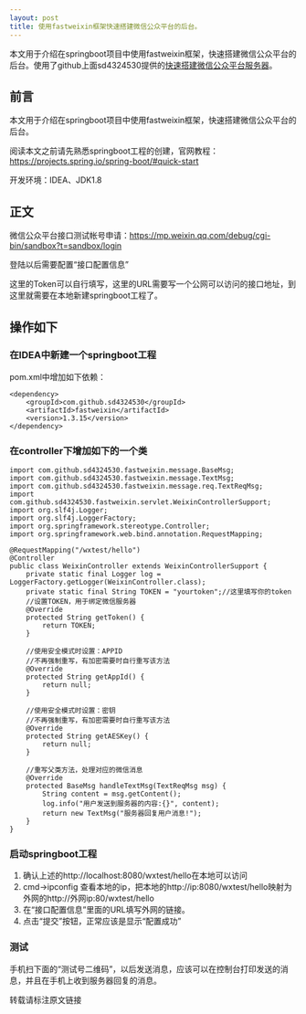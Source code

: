 ```yaml
---
layout: post
title: 使用fastweixin框架快速搭建微信公众平台的后台。
---
```


本文用于介绍在springboot项目中使用fastweixin框架，快速搭建微信公众平台的后台。使用了github上面sd4324530提供的[快速搭建微信公众平台服务器](https://github.com/sd4324530/fastweixin)。

## 前言
本文用于介绍在springboot项目中使用fastweixin框架，快速搭建微信公众平台的后台。

阅读本文之前请先熟悉springboot工程的创建，官网教程：https://projects.spring.io/spring-boot/#quick-start

开发环境：IDEA、JDK1.8
## 正文
微信公众平台接口测试帐号申请：https://mp.weixin.qq.com/debug/cgi-bin/sandbox?t=sandbox/login

登陆以后需要配置“接口配置信息”

这里的Token可以自行填写，这里的URL需要写一个公网可以访问的接口地址，到这里就需要在本地新建springboot工程了。

## 操作如下

### 在IDEA中新建一个springboot工程
pom.xml中增加如下依赖：

```
<dependency>
    <groupId>com.github.sd4324530</groupId>
    <artifactId>fastweixin</artifactId>
    <version>1.3.15</version>
</dependency>
```

### 在controller下增加如下的一个类

```
import com.github.sd4324530.fastweixin.message.BaseMsg;
import com.github.sd4324530.fastweixin.message.TextMsg;
import com.github.sd4324530.fastweixin.message.req.TextReqMsg;
import com.github.sd4324530.fastweixin.servlet.WeixinControllerSupport;
import org.slf4j.Logger;
import org.slf4j.LoggerFactory;
import org.springframework.stereotype.Controller;
import org.springframework.web.bind.annotation.RequestMapping;

@RequestMapping("/wxtest/hello")
@Controller
public class WeixinController extends WeixinControllerSupport {
    private static final Logger log = LoggerFactory.getLogger(WeixinController.class);
    private static final String TOKEN = "yourtoken";//这里填写你的token
    //设置TOKEN，用于绑定微信服务器
    @Override
    protected String getToken() {
        return TOKEN;
    }

    //使用安全模式时设置：APPID
    //不再强制重写，有加密需要时自行重写该方法
    @Override
    protected String getAppId() {
        return null;
    }

    //使用安全模式时设置：密钥
    //不再强制重写，有加密需要时自行重写该方法
    @Override
    protected String getAESKey() {
        return null;
    }

    //重写父类方法，处理对应的微信消息
    @Override
    protected BaseMsg handleTextMsg(TextReqMsg msg) {
        String content = msg.getContent();
        log.info("用户发送到服务器的内容:{}", content);
        return new TextMsg("服务器回复用户消息!");
    }
}
```

### 启动springboot工程
1. 确认上述的http://localhost:8080/wxtest/hello在本地可以访问
2. cmd→ipconfig 查看本地的ip，把本地的http://ip:8080/wxtest/hello映射为外网的http://外网ip:80/wxtest/hello
3. 在“接口配置信息”里面的URL填写外网的链接。
4. 点击“提交”按钮，正常应该是显示“配置成功”

### 测试
手机扫下面的“测试号二维码”，以后发送消息，应该可以在控制台打印发送的消息，并且在手机上收到服务器回复的消息。

转载请标注原文链接
